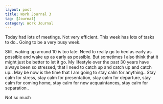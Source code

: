 ```yaml
---
layout: post
title: Work Journal 3
tag: [Journal]
category: Work Journal
---
```


Today had lots of meetings. Not very efficient. This week has lots of tasks to do.. Going to be a very busy week.

Still, waking up around 10 is too late. Need to really go to bed as early as possible and wake up as early as possible. But sometimes I also think that it might just be better to let it go. My lifestyle over the past 30 years have always been so stressed, that I need to catch up and catch up and catch up.. May be now is the time that I am going to stay calm for anything.. Stay calm for stress, stay calm for presentation, stay calm for departure, stay calm for coming home, stay calm for new acquaintances, stay calm for separation.. 

Not so much


<!--stackedit_data:
eyJoaXN0b3J5IjpbLTEyNTA1NjE3NDZdfQ==
-->